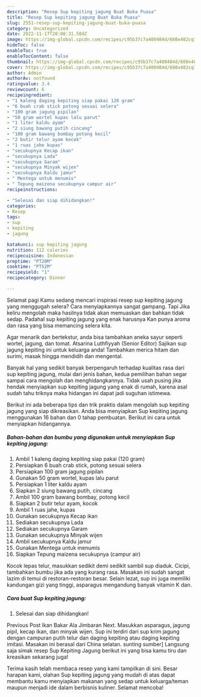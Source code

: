 ```yaml
---
description: "Resep Sup kepiting jagung Buat Buka Puasa"
title: "Resep Sup kepiting jagung Buat Buka Puasa"
slug: 2551-resep-sup-kepiting-jagung-buat-buka-puasa
category: Uncategorized
date: 2022-11-17T20:08:31.584Z
image: https://img-global.cpcdn.com/recipes/c95b37c7a400484d/680x482cq70/sup-kepiting-jagung-foto-resep-utama.jpg
hideToc: false
enableToc: true
enableTocContent: false
thumbnail: https://img-global.cpcdn.com/recipes/c95b37c7a400484d/680x482cq70/sup-kepiting-jagung-foto-resep-utama.jpg
cover: https://img-global.cpcdn.com/recipes/c95b37c7a400484d/680x482cq70/sup-kepiting-jagung-foto-resep-utama.jpg
author: Admin
authorAv: notfound
ratingvalue: 3.4
reviewcount: 6
recipeingredient:
- "1 kaleng daging kepiting siap pakai 120 gram"
- "6 buah crab stick potong sesuai selera"
- "100 gram jagung pipilan"
- "50 gram wortel kupas lalu parut"
- "1 liter kaldu ayam"
- "2 siung bawang putih cincang"
- "100 gram bawang bombay potong kecil"
- "2 butir telur ayam kocok"
- "1 ruas jahe kupas"
- "secukupnya Kecap ikan"
- "secukupnya Lada"
- "secukupnya Garam"
- "secukupnya Minyak wijen"
- "secukupnya Kaldu jamur"
- " Mentega untuk menumis"
- " Tepung maizena secukupnya campur air"
recipeinstructions:

- "Selesai dan siap dihidangkan!"
categories:
- Resep
tags:
- sup
- kepiting
- jagung

katakunci: sup kepiting jagung 
nutrition: 112 calories
recipecuisine: Indonesian
preptime: "PT20M"
cooktime: "PT52M"
recipeyield: "1"
recipecategory: Dinner

---
```



Selamat pagi Kamu sedang mencari inspirasi resep sup kepiting jagung yang menggugah selera? Cara menyiapkannya sangat gampang. Tapi Jika keliru mengolah maka hasilnya tidak akan memuaskan dan bahkan tidak sedap. Padahal sup kepiting jagung yang enak harusnya Kan punya aroma dan rasa yang bisa memancing selera kita.


Agar menarik dan bertekstur, anda bisa tambahkan aneka sayur seperti wortel, jagung, dan tomat. Atsarina Luthfiyyah (Senior Editor) Sajikan sup jagung kepiting ini untuk keluarga anda! Tambahkan merica hitam dan surimi, masak hingga mendidih dan mengental.

Banyak hal yang sedikit banyak berpengaruh terhadap kualitas rasa dari sup kepiting jagung, mulai dari jenis bahan, kedua pemilihan bahan segar sampai cara mengolah dan menghidangkannya. Tidak usah pusing jika hendak menyiapkan sup kepiting jagung yang enak di rumah, karena asal sudah tahu triknya maka hidangan ini dapat jadi suguhan istimewa.


Berikut ini ada beberapa tips dan trik praktis dalam mengolah sup kepiting jagung yang siap dikreasikan. Anda bisa menyiapkan Sup kepiting jagung menggunakan 16 bahan dan 0 tahap pembuatan. Berikut ini cara untuk menyiapkan hidangannya.

<!--inarticleads1-->

##### Bahan-bahan dan bumbu yang digunakan untuk menyiapkan Sup kepiting jagung:

1. Ambil 1 kaleng daging kepiting siap pakai (120 gram)
1. Persiapkan 6 buah crab stick, potong sesuai selera
1. Persiapkan 100 gram jagung pipilan
1. Gunakan 50 gram wortel, kupas lalu parut
1. Persiapkan 1 liter kaldu ayam
1. Siapkan 2 siung bawang putih, cincang
1. Ambil 100 gram bawang bombay, potong kecil
1. Siapkan 2 butir telur ayam, kocok
1. Ambil 1 ruas jahe, kupas
1. Gunakan secukupnya Kecap ikan
1. Sediakan secukupnya Lada
1. Sediakan secukupnya Garam
1. Gunakan secukupnya Minyak wijen
1. Ambil secukupnya Kaldu jamur
1. Gunakan  Mentega untuk menumis
1. Siapkan  Tepung maizena secukupnya (campur air)


Kocok lepas telur, masukkan sedikit demi sedikit sambil sup diaduk. Cicipi, tambahkan bumbu jika ada yang kurang rasa. Masakan ini sudah sangat lazim di temui di restoran-restoran besar. Selain lezat, sup ini juga memiliki kandungan gizi yang tinggi, asparagus mengandung banyak vitamin K dan. 

<!--inarticleads2-->

##### Cara buat Sup kepiting jagung:


1. Selesai dan siap dihidangkan!

Previous Post Ikan Bakar Ala Jimbaran Next. Masukkan asparagus, jagung pipil, kecap ikan, dan minyak wijen. Sup ini terdiri dari sup krim jagung dengan campuran putih telur dan daging kepiting atau daging kepiting imitasi. Masakan ini berasal dari China selatan. sunting sumber] Langsung saja simak resep Sup Kepiting Jagung berikut ini yang bisa kamu tiru dan kreasikan sekarang juga! 

Terima kasih telah membaca resep yang kami tampilkan di sini. Besar harapan kami, olahan Sup kepiting jagung yang mudah di atas dapat membantu kamu menyiapkan makanan yang sedap untuk keluarga/teman maupun menjadi ide dalam berbisnis kuliner. Selamat mencoba!
